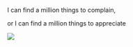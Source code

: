 ---
---
I can find a million things to complain, 

or I can find a million things to appreciate

![](/assets/static/img/notice-when-you-are-happy.png)

